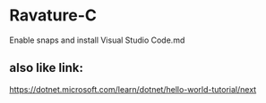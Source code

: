 # Ravature-C
Enable snaps and install Visual Studio Code.md

## also like link:
https://dotnet.microsoft.com/learn/dotnet/hello-world-tutorial/next
